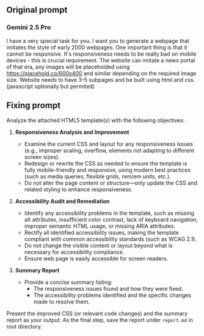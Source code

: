 ## Original prompt
### Gemini 2.5 Pro

I have a very special task for you. I want you to generate a webpage that imitates the style of early 2000 webpages. One important thing is that it cannot be responsive. It's responsiveness needs to be really bad on mobile devices - this is crucial requirement. The website can imitate a news portal of that era, any images will be placeholded using https://placehold.co/600x400 and similar depending on the required image size. Website needs to have 3-5 subpages and be built using html and css. (javascript optionally but permited)

## Fixing prompt
Analyze the attached HTML5 template(s) with the following objectives:

1. **Responsiveness Analysis and Improvement**
   - Examine the current CSS and layout for any responsiveness issues (e.g., improper scaling, overflow, elements not adapting to different screen sizes).
   - Redesign or rewrite the CSS as needed to ensure the template is fully mobile-friendly and responsive, using modern best practices (such as media queries, flexible grids, rem/em units, etc.).
   - Do not alter the page content or structure—only update the CSS and related styling to enhance responsiveness.

2. **Accessibility Audit and Remediation**
   - Identify any accessibility problems in the template, such as missing alt attributes, insufficient color contrast, lack of keyboard navigation, improper semantic HTML usage, or missing ARIA attributes.
   - Rectify all identified accessibility issues, making the template compliant with common accessibility standards (such as WCAG 2.1).
   - Do not change the visible content or layout beyond what is necessary for accessibility compliance.
   - Ensure web page is easily accessible for screen readers.

3. **Summary Report**
   - Provide a concise summary listing:
     - The responsiveness issues found and how they were fixed.
     - The accessibility problems identified and the specific changes made to resolve them.

Present the improved CSS (or relevant code changes) and the summary report as your output. As the final step, save the report under `report.md` in root directory.
